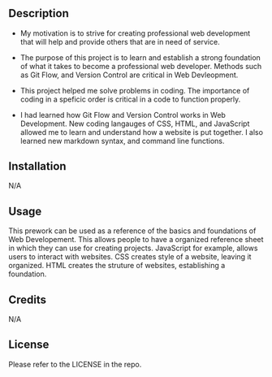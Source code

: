 # <Prework Study Guide Webpage>

## Description


- My motivation is to strive for creating professional web development that will help and provide others that are in need of service. 

- The purpose of this project is to learn and establish a strong foundation of what it takes to become a professional web developer. Methods such as Git Flow, and Version Control are critical in Web Devleopment. 

- This project helped me solve problems in coding. The importance of coding in a speficic order is critical in a code to function properly. 

- I had learned how Git Flow and Version Control works in Web Development. New coding langauges of CSS, HTML, and JavaScript allowed me to learn and understand how a website is put together. I also learned new markdown syntax, and command line functions. 

## Installation

N/A

## Usage

This prework can be used as a reference of the basics and foundations of Web Developement. This allows people to have a organized reference sheet in which they can use for creating projects. JavaScript for example, allows users to interact with websites. CSS creates style of a website, leaving it organized. HTML creates the struture of websites, establishing a foundation. 

## Credits

N/A

## License

Please refer to the LICENSE in the repo.
